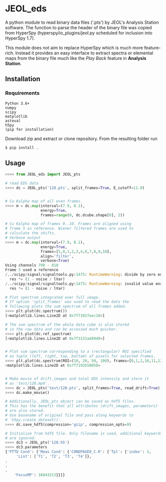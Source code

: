 # JEOL_eds

A python module to read binary data files ('.pts') by JEOL's Analysis Station software. The function to parse the header of the binary file was copied from HyperSpy (hyperspy/io_plugins/jeol.py scheduled for inclusion into HyperSpy 1.7).

This module does not aim to replace HyperSpy which is much more feature-rich. Instead it provides an easy interface to extract spectra or elemental maps from the binary file much like the *Play Back* feature in **Analysis Station**.

## Installation

### Requirements
```
Python 3.6+
numpy
scipy
matplotlib
asteval
h5py
(pip for installation)
```

Download zip and extract or clone repository. From the resulting folder run

```bash
$ pip install .
```

## Usage
```python
>>>> from JEOL_eds import JEOL_pts

# read EDS data
>>>> dc = JEOL_pts('128.pts', split_frames=True, E_cutoff=11.0)


# Cu Kalpha map of all even frames.
>>>> m = dc.map(interval=(7.9, 8.1),
                energy=True,
                frames=range(0, dc.dcube.shape[0], 2))

# Cu Kalpha map of frames 0..10. Frames are aligned using
# frame 5 as reference. Wiener filtered frames are used to
# calculate the shifts.
# Verbose output
>>>> m = dc.map(interval=(7.9, 8.1),
                energy=True,
                frames=[5,0,1,2,3,4,6,7,8,9,10],
                align='filter',
                verbose=True)
Using channels 790 - 810
Frame 5 used a reference
/../scipy/signal/signaltools.py:1475: RuntimeWarning: divide by zero encountered in true_divide
  res *= (1 - noise / lVar)
/../scipy/signal/signaltools.py:1475: RuntimeWarning: invalid value encountered in multiply
  res *= (1 - noise / lVar)

# Plot spectrum integrated over full image.
# If option 'split_frames' was used to read the data the
# following plots the sum spectrum of all frames added.
>>>> plt.plot(dc.spectrum())
[<matplotlib.lines.Line2D at 0x7f7192feec10>]

# The sum spectrum of the whole data cube is also stored
# in the raw data and can be accessed much quicker.
>>>> plt.plot(dc.ref_spectrum)
[<matplotlib.lines.Line2D at 0x7f3131a489d0>]


# Plot sum spectrum corresponding to a (rectangular) ROI specified
# as tuple (left, right, top, bottom) of pixels for selected frames.
>>>> plt.plot(dc.spectrum(ROI=(10, 20, 50, 100), frames=[0,1,2,10,11,12,30,31,32]))
<matplotlib.lines.Line2D at 0x7f7192b58050>


# Make movie of drift_images and total EDS intensity and store it
# as 'test/128.mp4'.
>>>> dc = JEOL_pts('test/128.pts', split_frames=True, read_drift=True)
>>>> dc.make_movie()

# Additionally, JEOL_pts object can be saved as hdf5 files.
# This has the benefit that all attributes (drift_images, parameters)
# are also stored.
# Use basename of original file and pass along keywords to
# `h5py.create_dataset()`.
>>>> dc.save_hdf5(compression='gzip', compression_opts=9)

# Initialize from hdf5 file. Only filename is used, additional keywords
# are ignored.
>>>> dc3 = JEOL_pts('128.h5')
>>>> dc3.parameters
{'PTTD Cond': {'Meas Cond': {'CONDPAGE0_C.R': {'Tpl': {'index': 3,
     'List': ['T1', 'T2', 'T3', 'T4']},
.
.
.
    'FocusMP': 16043213}}}}
```

